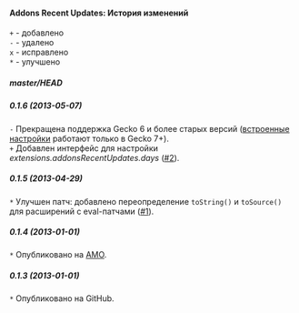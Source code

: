 ﻿#### Addons Recent Updates: История изменений

`+` - добавлено<br>
`-` - удалено<br>
`x` - исправлено<br>
`*` - улучшено<br>

##### master/HEAD
##### 0.1.6 (2013-05-07)
`-` Прекращена поддержка Gecko 6 и более старых версий (<a href="https://developer.mozilla.org/en-US/docs/Extensions/Inline_Options">встроенные настройки</a> работают только в Gecko 7+).<br> 
`+` Добавлен интерфейс для настройки <em>extensions.addonsRecentUpdates.days</em> (<a href="https://github.com/Infocatcher/Addons_Recent_Updates/issues/2">#2</a>).<br>

##### 0.1.5 (2013-04-29)
`*` Улучшен патч: добавлено переопределение `toString()` и `toSource()` для расширений с eval-патчами (<a href="https://github.com/Infocatcher/Addons_Recent_Updates/issues/1">#1</a>).<br>

##### 0.1.4 (2013-01-01)
`*` Опубликовано на <a href="https://addons.mozilla.org/">AMO</a>.<br>

##### 0.1.3 (2013-01-01)
`*` Опубликовано на GitHub.<br>